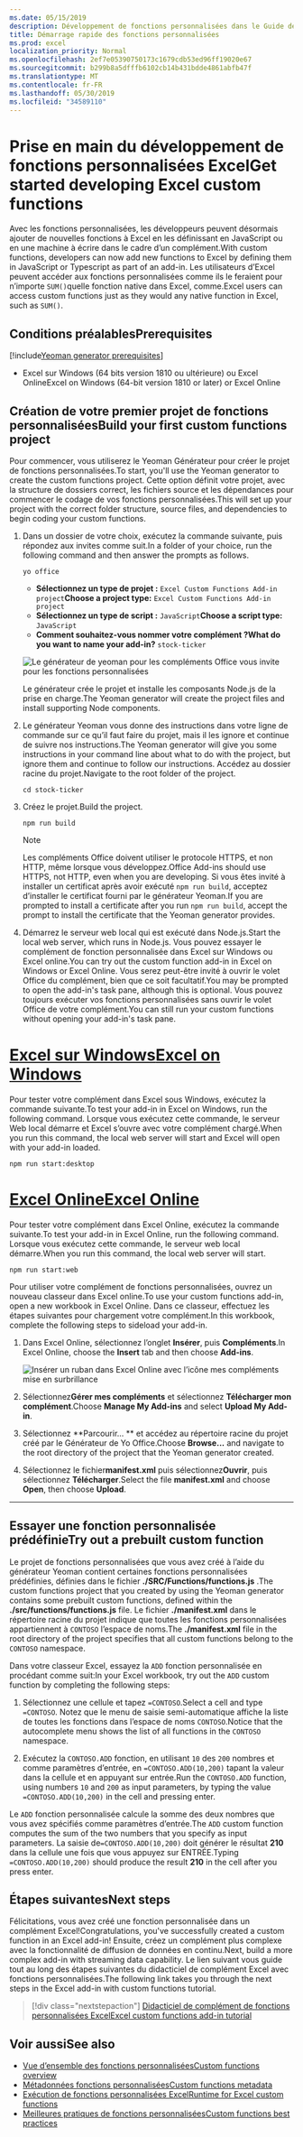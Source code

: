 ```yaml
---
ms.date: 05/15/2019
description: Développement de fonctions personnalisées dans le Guide de démarrage rapide d’Excel.
title: Démarrage rapide des fonctions personnalisées
ms.prod: excel
localization_priority: Normal
ms.openlocfilehash: 2ef7e05390750173c1679cdb53ed96ff19020e67
ms.sourcegitcommit: b299b8a5dfffb6102cb14b431bdde4861abfb47f
ms.translationtype: MT
ms.contentlocale: fr-FR
ms.lasthandoff: 05/30/2019
ms.locfileid: "34589110"
---
```

# <a name="get-started-developing-excel-custom-functions"></a><span data-ttu-id="5ab72-103">Prise en main du développement de fonctions personnalisées Excel</span><span class="sxs-lookup"><span data-stu-id="5ab72-103">Get started developing Excel custom functions</span></span>

<span data-ttu-id="5ab72-104">Avec les fonctions personnalisées, les développeurs peuvent désormais ajouter de nouvelles fonctions à Excel en les définissant en JavaScript ou en une machine à écrire dans le cadre d’un complément.</span><span class="sxs-lookup"><span data-stu-id="5ab72-104">With custom functions, developers can now add new functions to Excel by defining them in JavaScript or Typescript as part of an add-in.</span></span> <span data-ttu-id="5ab72-105">Les utilisateurs d’Excel peuvent accéder aux fonctions personnalisées comme ils le feraient pour n’importe `SUM()`quelle fonction native dans Excel, comme.</span><span class="sxs-lookup"><span data-stu-id="5ab72-105">Excel users can access custom functions just as they would any native function in Excel, such as `SUM()`.</span></span>

## <a name="prerequisites"></a><span data-ttu-id="5ab72-106">Conditions préalables</span><span class="sxs-lookup"><span data-stu-id="5ab72-106">Prerequisites</span></span>

[!include[Yeoman generator prerequisites](../includes/quickstart-yo-prerequisites.md)]

* <span data-ttu-id="5ab72-107">Excel sur Windows (64 bits version 1810 ou ultérieure) ou Excel Online</span><span class="sxs-lookup"><span data-stu-id="5ab72-107">Excel on Windows (64-bit version 1810 or later) or Excel Online</span></span>

## <a name="build-your-first-custom-functions-project"></a><span data-ttu-id="5ab72-108">Création de votre premier projet de fonctions personnalisées</span><span class="sxs-lookup"><span data-stu-id="5ab72-108">Build your first custom functions project</span></span>

<span data-ttu-id="5ab72-109">Pour commencer, vous utiliserez le Yeoman Générateur pour créer le projet de fonctions personnalisées.</span><span class="sxs-lookup"><span data-stu-id="5ab72-109">To start, you'll use the Yeoman generator to create the custom functions project.</span></span> <span data-ttu-id="5ab72-110">Cette option définit votre projet, avec la structure de dossiers correct, les fichiers source et les dépendances pour commencer le codage de vos fonctions personnalisées.</span><span class="sxs-lookup"><span data-stu-id="5ab72-110">This will set up your project with the correct folder structure, source files, and dependencies to begin coding your custom functions.</span></span>

1. <span data-ttu-id="5ab72-111">Dans un dossier de votre choix, exécutez la commande suivante, puis répondez aux invites comme suit.</span><span class="sxs-lookup"><span data-stu-id="5ab72-111">In a folder of your choice, run the following command and then answer the prompts as follows.</span></span>

    ```command&nbsp;line
    yo office
    ```

    - <span data-ttu-id="5ab72-112">**Sélectionnez un type de projet :** `Excel Custom Functions Add-in project`</span><span class="sxs-lookup"><span data-stu-id="5ab72-112">**Choose a project type:** `Excel Custom Functions Add-in project`</span></span>
    - <span data-ttu-id="5ab72-113">**Sélectionnez un type de script :** `JavaScript`</span><span class="sxs-lookup"><span data-stu-id="5ab72-113">**Choose a script type:** `JavaScript`</span></span>
    - <span data-ttu-id="5ab72-114">**Comment souhaitez-vous nommer votre complément ?**</span><span class="sxs-lookup"><span data-stu-id="5ab72-114">**What do you want to name your add-in?**</span></span> `stock-ticker`

    ![Le générateur de yeoman pour les compléments Office vous invite pour les fonctions personnalisées](../images/UpdatedYoOfficePrompt.png)

    <span data-ttu-id="5ab72-116">Le générateur crée le projet et installe les composants Node.js de la prise en charge.</span><span class="sxs-lookup"><span data-stu-id="5ab72-116">The Yeoman generator will create the project files and install supporting Node components.</span></span>

2. <span data-ttu-id="5ab72-117">Le générateur Yeoman vous donne des instructions dans votre ligne de commande sur ce qu’il faut faire du projet, mais il les ignore et continue de suivre nos instructions.</span><span class="sxs-lookup"><span data-stu-id="5ab72-117">The Yeoman generator will give you some instructions in your command line about what to do with the project, but ignore them and continue to follow our instructions.</span></span> <span data-ttu-id="5ab72-118">Accédez au dossier racine du projet.</span><span class="sxs-lookup"><span data-stu-id="5ab72-118">Navigate to the root folder of the project.</span></span>

    ```command&nbsp;line
    cd stock-ticker
    ```

3. <span data-ttu-id="5ab72-119">Créez le projet.</span><span class="sxs-lookup"><span data-stu-id="5ab72-119">Build the project.</span></span> 

    ```command&nbsp;line
    npm run build
    ```

    > [!NOTE]
    > <span data-ttu-id="5ab72-120">Les compléments Office doivent utiliser le protocole HTTPS, et non HTTP, même lorsque vous développez.</span><span class="sxs-lookup"><span data-stu-id="5ab72-120">Office Add-ins should use HTTPS, not HTTP, even when you are developing.</span></span> <span data-ttu-id="5ab72-121">Si vous êtes invité à installer un certificat après avoir exécuté `npm run build`, acceptez d’installer le certificat fourni par le générateur Yeoman.</span><span class="sxs-lookup"><span data-stu-id="5ab72-121">If you are prompted to install a certificate after you run `npm run build`, accept the prompt to install the certificate that the Yeoman generator provides.</span></span>

4. <span data-ttu-id="5ab72-122">Démarrez le serveur web local qui est exécuté dans Node.js.</span><span class="sxs-lookup"><span data-stu-id="5ab72-122">Start the local web server, which runs in Node.js.</span></span> <span data-ttu-id="5ab72-123">Vous pouvez essayer le complément de fonction personnalisée dans Excel sur Windows ou Excel online.</span><span class="sxs-lookup"><span data-stu-id="5ab72-123">You can try out the custom function add-in in Excel on Windows or Excel Online.</span></span> <span data-ttu-id="5ab72-124">Vous serez peut-être invité à ouvrir le volet Office du complément, bien que ce soit facultatif.</span><span class="sxs-lookup"><span data-stu-id="5ab72-124">You may be prompted to open the add-in's task pane, although this is optional.</span></span> <span data-ttu-id="5ab72-125">Vous pouvez toujours exécuter vos fonctions personnalisées sans ouvrir le volet Office de votre complément.</span><span class="sxs-lookup"><span data-stu-id="5ab72-125">You can still run your custom functions without opening your add-in's task pane.</span></span>

# <a name="excel-on-windowstabexcel-windows"></a>[<span data-ttu-id="5ab72-126">Excel sur Windows</span><span class="sxs-lookup"><span data-stu-id="5ab72-126">Excel on Windows</span></span>](#tab/excel-windows)

<span data-ttu-id="5ab72-127">Pour tester votre complément dans Excel sous Windows, exécutez la commande suivante.</span><span class="sxs-lookup"><span data-stu-id="5ab72-127">To test your add-in in Excel on Windows, run the following command.</span></span> <span data-ttu-id="5ab72-128">Lorsque vous exécutez cette commande, le serveur Web local démarre et Excel s’ouvre avec votre complément chargé.</span><span class="sxs-lookup"><span data-stu-id="5ab72-128">When you run this command, the local web server will start and Excel will open with your add-in loaded.</span></span>

```command&nbsp;line
npm run start:desktop
```

# <a name="excel-onlinetabexcel-online"></a>[<span data-ttu-id="5ab72-129">Excel Online</span><span class="sxs-lookup"><span data-stu-id="5ab72-129">Excel Online</span></span>](#tab/excel-online)

<span data-ttu-id="5ab72-130">Pour tester votre complément dans Excel Online, exécutez la commande suivante.</span><span class="sxs-lookup"><span data-stu-id="5ab72-130">To test your add-in in Excel Online, run the following command.</span></span> <span data-ttu-id="5ab72-131">Lorsque vous exécutez cette commande, le serveur web local démarre.</span><span class="sxs-lookup"><span data-stu-id="5ab72-131">When you run this command, the local web server will start.</span></span>

```command&nbsp;line
npm run start:web
```

<span data-ttu-id="5ab72-132">Pour utiliser votre complément de fonctions personnalisées, ouvrez un nouveau classeur dans Excel online.</span><span class="sxs-lookup"><span data-stu-id="5ab72-132">To use your custom functions add-in, open a new workbook in Excel Online.</span></span> <span data-ttu-id="5ab72-133">Dans ce classeur, effectuez les étapes suivantes pour chargement votre complément.</span><span class="sxs-lookup"><span data-stu-id="5ab72-133">In this workbook, complete the following steps to sideload your add-in.</span></span>

1. <span data-ttu-id="5ab72-134">Dans Excel Online, sélectionnez l’onglet **Insérer**, puis **Compléments**.</span><span class="sxs-lookup"><span data-stu-id="5ab72-134">In Excel Online, choose the **Insert** tab and then choose **Add-ins**.</span></span>

   ![Insérer un ruban dans Excel Online avec l’icône mes compléments mise en surbrillance](../images/excel-cf-online-register-add-in-1.png)
   
2. <span data-ttu-id="5ab72-136">Sélectionnez**Gérer mes compléments** et sélectionnez **Télécharger mon complément**.</span><span class="sxs-lookup"><span data-stu-id="5ab72-136">Choose **Manage My Add-ins** and select **Upload My Add-in**.</span></span>

3. <span data-ttu-id="5ab72-137">Sélectionnez \*\*Parcourir... \*\* et accédez au répertoire racine du projet créé par le Générateur de Yo Office.</span><span class="sxs-lookup"><span data-stu-id="5ab72-137">Choose **Browse...** and navigate to the root directory of the project that the Yeoman generator created.</span></span>

4. <span data-ttu-id="5ab72-138">Sélectionnez le fichier**manifest.xml** puis sélectionnez**Ouvrir**, puis sélectionnez **Télécharger**.</span><span class="sxs-lookup"><span data-stu-id="5ab72-138">Select the file **manifest.xml** and choose **Open**, then choose **Upload**.</span></span>

---

## <a name="try-out-a-prebuilt-custom-function"></a><span data-ttu-id="5ab72-139">Essayer une fonction personnalisée prédéfinie</span><span class="sxs-lookup"><span data-stu-id="5ab72-139">Try out a prebuilt custom function</span></span>

<span data-ttu-id="5ab72-140">Le projet de fonctions personnalisées que vous avez créé à l’aide du générateur Yeoman contient certaines fonctions personnalisées prédéfinies, définies dans le fichier **./SRC/Functions/functions.js** .</span><span class="sxs-lookup"><span data-stu-id="5ab72-140">The custom functions project that you created by using the Yeoman generator contains some prebuilt custom functions, defined within the **./src/functions/functions.js** file.</span></span> <span data-ttu-id="5ab72-141">Le fichier **./manifest.xml** dans le répertoire racine du projet indique que toutes les fonctions personnalisées appartiennent à `CONTOSO` l’espace de noms.</span><span class="sxs-lookup"><span data-stu-id="5ab72-141">The **./manifest.xml** file in the root directory of the project specifies that all custom functions belong to the `CONTOSO` namespace.</span></span>

<span data-ttu-id="5ab72-142">Dans votre classeur Excel, essayez la `ADD` fonction personnalisée en procédant comme suit:</span><span class="sxs-lookup"><span data-stu-id="5ab72-142">In your Excel workbook, try out the `ADD` custom function by completing the following steps:</span></span>

1. <span data-ttu-id="5ab72-143">Sélectionnez une cellule et tapez `=CONTOSO`.</span><span class="sxs-lookup"><span data-stu-id="5ab72-143">Select a cell and type `=CONTOSO`.</span></span> <span data-ttu-id="5ab72-144">Notez que le menu de saisie semi-automatique affiche la liste de toutes les fonctions dans l’espace de noms `CONTOSO`.</span><span class="sxs-lookup"><span data-stu-id="5ab72-144">Notice that the autocomplete menu shows the list of all functions in the `CONTOSO` namespace.</span></span>

2. <span data-ttu-id="5ab72-145">Exécutez la `CONTOSO.ADD` fonction, en utilisant `10` des `200` nombres et comme paramètres d’entrée, en `=CONTOSO.ADD(10,200)` tapant la valeur dans la cellule et en appuyant sur entrée.</span><span class="sxs-lookup"><span data-stu-id="5ab72-145">Run the `CONTOSO.ADD` function, using numbers `10` and `200` as input parameters, by typing the value `=CONTOSO.ADD(10,200)` in the cell and pressing enter.</span></span>

<span data-ttu-id="5ab72-146">Le `ADD` fonction personnalisée calcule la somme des deux nombres que vous avez spécifiés comme paramètres d’entrée.</span><span class="sxs-lookup"><span data-stu-id="5ab72-146">The `ADD` custom function computes the sum of the two numbers that you specify as input parameters.</span></span> <span data-ttu-id="5ab72-147">La saisie de`=CONTOSO.ADD(10,200)` doit générer le résultat **210** dans la cellule une fois que vous appuyez sur ENTRÉE.</span><span class="sxs-lookup"><span data-stu-id="5ab72-147">Typing `=CONTOSO.ADD(10,200)` should produce the result **210** in the cell after you press enter.</span></span>

## <a name="next-steps"></a><span data-ttu-id="5ab72-148">Étapes suivantes</span><span class="sxs-lookup"><span data-stu-id="5ab72-148">Next steps</span></span>

<span data-ttu-id="5ab72-149">Félicitations, vous avez créé une fonction personnalisée dans un complément Excel!</span><span class="sxs-lookup"><span data-stu-id="5ab72-149">Congratulations, you've successfully created a custom function in an Excel add-in!</span></span> <span data-ttu-id="5ab72-150">Ensuite, créez un complément plus complexe avec la fonctionnalité de diffusion de données en continu.</span><span class="sxs-lookup"><span data-stu-id="5ab72-150">Next, build a more complex add-in with streaming data capability.</span></span> <span data-ttu-id="5ab72-151">Le lien suivant vous guide tout au long des étapes suivantes du didacticiel de complément Excel avec fonctions personnalisées.</span><span class="sxs-lookup"><span data-stu-id="5ab72-151">The following link takes you through the next steps in the Excel add-in with custom functions tutorial.</span></span>

> [!div class="nextstepaction"]
> [<span data-ttu-id="5ab72-152">Didacticiel de complément de fonctions personnalisées Excel</span><span class="sxs-lookup"><span data-stu-id="5ab72-152">Excel custom functions add-in tutorial</span></span>](../tutorials/excel-tutorial-create-custom-functions.md#create-a-custom-function-that-requests-data-from-the-web
)

## <a name="see-also"></a><span data-ttu-id="5ab72-153">Voir aussi</span><span class="sxs-lookup"><span data-stu-id="5ab72-153">See also</span></span>

* [<span data-ttu-id="5ab72-154">Vue d’ensemble des fonctions personnalisées</span><span class="sxs-lookup"><span data-stu-id="5ab72-154">Custom functions overview</span></span>](../excel/custom-functions-overview.md)
* [<span data-ttu-id="5ab72-155">Métadonnées fonctions personnalisées</span><span class="sxs-lookup"><span data-stu-id="5ab72-155">Custom functions metadata</span></span>](../excel/custom-functions-json.md)
* [<span data-ttu-id="5ab72-156">Exécution de fonctions personnalisées Excel</span><span class="sxs-lookup"><span data-stu-id="5ab72-156">Runtime for Excel custom functions</span></span>](../excel/custom-functions-runtime.md)
* [<span data-ttu-id="5ab72-157">Meilleures pratiques de fonctions personnalisées</span><span class="sxs-lookup"><span data-stu-id="5ab72-157">Custom functions best practices</span></span>](../excel/custom-functions-best-practices.md)
